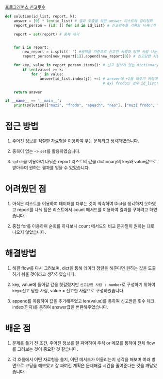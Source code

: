 [프로그래머스 신고횟수 ](https://school.programmers.co.kr/learn/courses/30/lessons/92334)

```python
def solution(id_list, report, k):
    answer = [0] * len(id_list) # 결과 도출을 위한 answer 리스트의 길이정의
    report_person = {id: [] for id in id_list} # 신고횟수를 기록할 딕셔너리 길이 정의

    report = set(report) # 중복 제거


    for i in report: 
        new_report = i.split(' ') #공백을 기준으로 신고한 사람과 당한 사람 나눈다.
        report_person[new_report[1]].append(new_report[0]) # 신고당한 사람을 key로 두며 신고한 사람을 value값으로 준다면 value리스트의 길이 = 신고당한 횟수를 알 수 있게된다.

    for key, value in report_person.items(): # 신고 정보가 있는 dictionary를 반복해주며 당한 횟수 >= k라면 answer에 +1을 반영해준다.
        if len(value) >= k:
            for j in value:
                answer[id_list.index(j)] +=1 # answer에 +1을 해주기 위하여 value값을 순회시키며 동일한 이름을 index메서드를 이용하여 찾아준다
                                             # ex) frodo인 경우 id_list의 [1]인덱스값을 가지므로 answer = [0, 1, 0, 0]으로 만들어준다.

    return answer

if __name__ == '__main__':
    print(solution(["muzi", "frodo", "apeach", "neo"], ["muzi frodo", "apeach frodo", "frodo neo", "muzi neo", "apeach muzi"], 2))
```

# 접근 방법

1. 주어진 정보를 적절한 자료형을 이용하여 푸는 문제라고 생각하였습니다.

2. 중복이 없는 -> `set`를 활용하였습니다.

3. `split`을  이용하여 나눠준 report 리스트의 값을 dictionary의 key와 value값으로 받아주며 원하는 결과를 얻을 수 있었습니다.

# 어려웠던 점

1. 아직은 리스트를 이용하여 데이터를 다루는 것이 익숙하여 Dict을 생각하지 못하였고 report를 나눠 담은 리스트에서 count 메서드를 이용하여 결과를 구하려고 하였습니다.

2. 중첩 for를 이용하여 순회를 하다보니 count 메서드의 비교 문자열이 원하는 대로 나오지 않았습니다.

# 해결방법

1. 해결 flow를 다시 그려보며, dict을 통해 데이터 정렬을 해준다면 원하는 값을 도출하기 쉬울 것이라고 생각하였습니다.

2. key, value에 들어갈 값을 헷갈렸지만 `신고당한 사람 : number`로 구성하기 위하여 key=신고 당한 사람, value = 신고한 사람으로 구성하였습니다.

3. append를 이용하여 값을 추가해주었고 len(value)를 통하여 신고받은 횟수 체크, index(인자)를 통하여 answer값을 변환해주었습니다.

# 배운 점

1. 문제를 풀기 전 조건, 주어진 정보를 잘 파악하여 주석 or 메모를 통하여 전체 flow를 그려보는 것이 중요한 것 같습니다.

2. 각 흐름에서 어떤 자료형을 쓸지, 어떤 메서드가 어울리는지 생각을 해보며 여러 방면으로 코딩을 해보았고 잘 짜여진 계획은 문제해결 시간을 줄여준다는 것을 깨달았습니다.





